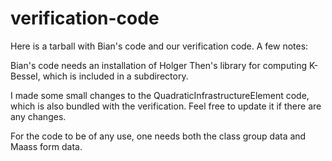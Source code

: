 # verification-code
Here is a tarball with Bian's code and our verification code. A few notes:

Bian's code needs an installation of Holger Then's library for computing K-Bessel, which is included in a subdirectory.

I made some small changes to the QuadraticInfrastructureElement code, which is also bundled with the verification. Feel free to update it if there are any changes.

For the code to be of any use, one needs both the class group data and Maass form data.

